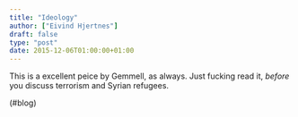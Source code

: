 ```yaml
---
title: "Ideology"
author: ["Eivind Hjertnes"]
draft: false
type: "post"
date: 2015-12-06T01:00:00+01:00
---
```


This is a excellent peice by Gemmell, as always. Just fucking read it,
_before_ you discuss terrorism and Syrian refugees.

(#blog)
